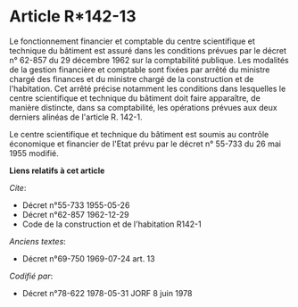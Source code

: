 # Article R*142-13

Le fonctionnement financier et comptable du centre scientifique et technique du bâtiment est assuré dans les conditions
prévues par le décret n° 62-857 du 29 décembre 1962 sur la comptabilité publique. Les modalités de la gestion financière et
comptable sont fixées par arrêté du ministre chargé des finances et du ministre chargé de la construction et de l'habitation.
Cet arrêté précise notamment les conditions dans lesquelles le centre scientifique et technique du bâtiment doit faire
apparaître, de manière distincte, dans sa comptabilité, les opérations prévues aux deux derniers alinéas de l'article R.
142-1.

Le centre scientifique et technique du bâtiment est soumis au contrôle économique et financier de l'Etat prévu par le décret
n° 55-733 du 26 mai 1955 modifié.

**Liens relatifs à cet article**

_Cite_:

  - Décret n°55-733 1955-05-26
  - Décret n°62-857 1962-12-29
  - Code de la construction et de l'habitation R142-1

_Anciens textes_:

  - Décret n°69-750 1969-07-24 art. 13

_Codifié par_:

  - Décret n°78-622 1978-05-31 JORF 8 juin 1978
